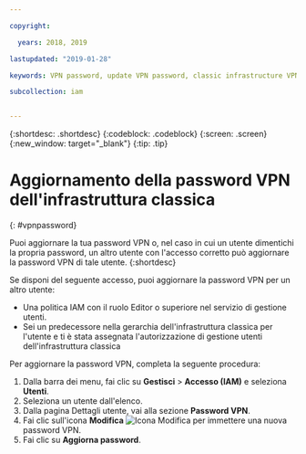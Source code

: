 ```yaml
---

copyright:

  years: 2018, 2019

lastupdated: "2019-01-28"

keywords: VPN password, update VPN password, classic infrastructure VPN

subcollection: iam


---
```


{:shortdesc: .shortdesc}
{:codeblock: .codeblock}
{:screen: .screen}
{:new_window: target="_blank"}
{:tip: .tip}

# Aggiornamento della password VPN dell'infrastruttura classica
{: #vpnpassword}

Puoi aggiornare la tua password VPN o, nel caso in cui un utente dimentichi la propria password, un altro utente con l'accesso corretto può aggiornare la password VPN di tale utente.
{:shortdesc}

Se disponi del seguente accesso, puoi aggiornare la password VPN per un altro utente:

  * Una politica IAM con il ruolo Editor o superiore nel servizio di gestione utenti.
  * Sei un predecessore nella gerarchia dell'infrastruttura classica per l'utente e ti è stata assegnata l'autorizzazione di gestione utenti dell'infrastruttura classica

Per aggiornare la password VPN, completa la seguente procedura:

1. Dalla barra dei menu, fai clic su **Gestisci** &gt; **Accesso (IAM)** e seleziona **Utenti**.
2. Seleziona un utente dall'elenco.
3. Dalla pagina Dettagli utente, vai alla sezione **Password VPN**.
4. Fai clic sull'icona **Modifica** ![Icona Modifica](../icons/icon_write.svg) per immettere una nuova password VPN.
5. Fai clic su **Aggiorna password**.
